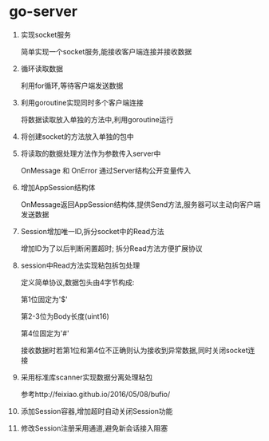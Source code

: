 # go-server

1. 实现socket服务

    简单实现一个socket服务,能接收客户端连接并接收数据

2. 循环读取数据

    利用for循环,等待客户端发送数据

3. 利用goroutine实现同时多个客户端连接

    将数据读取放入单独的方法中,利用goroutine运行

4. 将创建socket的方法放入单独的包中

5. 将读取的数据处理方法作为参数传入server中

    OnMessage 和 OnError 通过Server结构公开变量传入

6. 增加AppSession结构体

    OnMessage返回AppSession结构体,提供Send方法,服务器可以主动向客户端发送数据

7. Session增加唯一ID,拆分socket中的Read方法

    增加ID为了以后判断闲置超时;
    拆分Read方法方便扩展协议

8. session中Read方法实现粘包拆包处理

    定义简单协议,数据包头由4字节构成:

    第1位固定为'$'

    第2-3位为Body长度(uint16)

    第4位固定为'#' 

    接收数据时若第1位和第4位不正确则认为接收到异常数据,同时关闭socket连接

9. 采用标准库scanner实现数据分离处理粘包

    参考http://feixiao.github.io/2016/05/08/bufio/

10. 添加Session容器,增加超时自动关闭Session功能

11. 修改Session注册采用通道,避免新会话接入阻塞